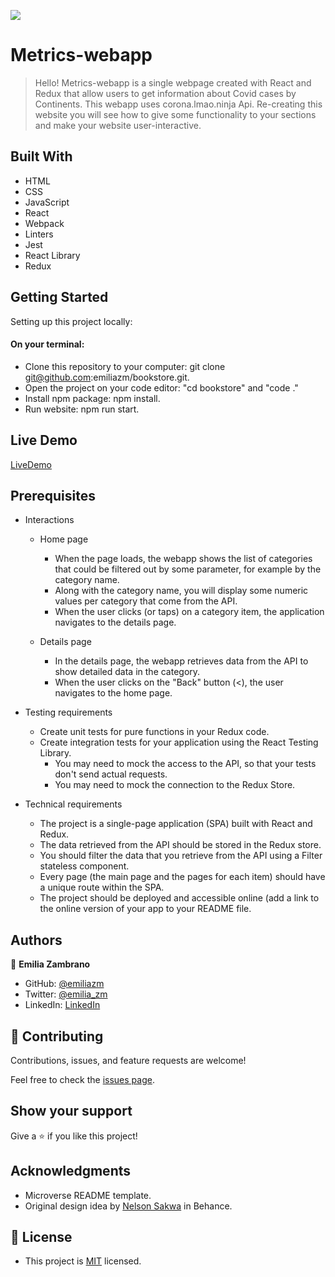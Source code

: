 ![](https://img.shields.io/badge/Microverse-blueviolet)

# Metrics-webapp

> Hello!
Metrics-webapp is a single webpage created with React and Redux that allow users to get information about Covid cases by Continents. This webapp uses corona.lmao.ninja Api. Re-creating this website you will see how to give some functionality to your sections and make your website
user-interactive.


## Built With

- HTML
- CSS
- JavaScript
- React
- Webpack
- Linters
- Jest
- React Library
- Redux

## Getting Started

Setting up this project locally:
#### On your terminal:
- Clone this repository to your computer: git clone git@github.com:emiliazm/bookstore.git.
- Open the project on your code editor: "cd bookstore" and "code ."
- Install npm package: npm install.
- Run website: npm run start.


## Live Demo
[LiveDemo](https://emiliazm.github.io/metrics-webapp/)

## Prerequisites

- Interactions
  - Home page
    - When the page loads, the webapp shows the list of categories that could be filtered out by some parameter, for example by the category name.
    - Along with the category name, you will display some numeric values per category that come from the API.
    - When the user clicks (or taps) on a category item, the application navigates to the details page.

  - Details page
    - In the details page, the webapp retrieves data from the API to show detailed data in the category.
    - When the user clicks on the "Back" button (<), the user navigates to the home page.

- Testing requirements
  - Create unit tests for pure functions in your Redux code.
  - Create integration tests for your application using the React Testing Library.
    - You may need to mock the access to the API, so that your tests don't send actual requests.
    - You may need to mock the connection to the Redux Store.

- Technical requirements
  - The project is a single-page application (SPA) built with React and Redux.
  - The data retrieved from the API should be stored in the Redux store.
  - You should filter the data that you retrieve from the API using a Filter stateless component.
  - Every page (the main page and the pages for each item) should have a unique route within the SPA.
  - The project should be deployed and accessible online (add a link to the online version of your app to your README file.

## Authors

👤 **Emilia Zambrano**

- GitHub: [@emiliazm](https://github.com/emiliazm)
- Twitter: [@emilia_zm](https://twitter.com/emilia_zm)
- LinkedIn: [LinkedIn](https://www.linkedin.com/in/emilia-zambrano-montero-aa30a611b/)


## 🤝 Contributing

Contributions, issues, and feature requests are welcome!

Feel free to check the [issues page](https://github.com/emiliazm/bookstore/issues).

## Show your support

Give a ⭐️ if you like this project!

## Acknowledgments

- Microverse README template.
- Original design idea by [Nelson Sakwa](https://www.behance.net/gallery/31579789/Ballhead-App-(Free-PSDs)) in Behance.

## 📝 License

- This project is [MIT](./MIT.md) licensed.
